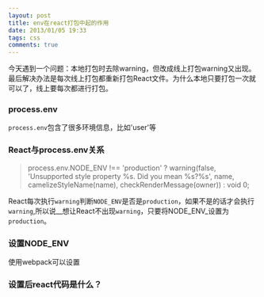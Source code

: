 ```yaml
---
layout: post
title: env在react打包中起的作用
date: 2013/01/05 19:33
tags: css 
comments: true
---
```

今天遇到一个问题：本地打包时去除warning，但改成线上打包warning又出现。最后解决办法是每次线上打包都重新打包React文件。为什么本地只要打包一次就可以了，线上要每次都进行打包。

### process.env
`process.env`包含了很多环境信息，比如'user'等

### React与process.env关系

> process.env.NODE_ENV !== 'production' ? warning(false, 'Unsupported style property %s. Did you mean %s?%s', name, camelizeStyleName(name), checkRenderMessage(owner)) : void 0;

React每次执行`warning`判断`NODE_ENV`是否是`production`，如果不是的话才会执行`warning`,所以说__想让React不出现`warning`，只要将NODE_ENV_设置为`production`。

### 设置NODE_ENV
使用webpack可以设置

### 设置后react代码是什么？